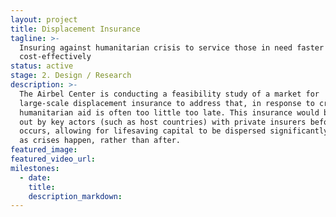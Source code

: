 ```yaml
---
layout: project
title: Displacement Insurance
tagline: >-
  Insuring against humanitarian crisis to service those in need faster and more
  cost-effectively
status: active
stage: 2. Design / Research
description: >-
  The Airbel Center is conducting a feasibility study of a market for
  large-scale displacement insurance to address that, in response to crises,
  humanitarian aid is often too little too late. This insurance would be taken
  out by key actors (such as host countries) with private insurers before crisis
  occurs, allowing for lifesaving capital to be dispersed significantly faster,
  as crises happen, rather than after.
featured_image:
featured_video_url:
milestones:
  - date:
    title:
    description_markdown:
---
```


